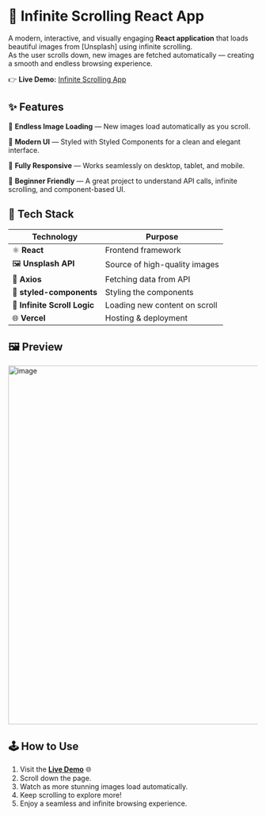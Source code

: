 # 🌄 Infinite Scrolling React App

A modern, interactive, and visually engaging **React application** that loads beautiful images from [Unsplash] using infinite scrolling.  
As the user scrolls down, new images are fetched automatically — creating a smooth and endless browsing experience.

👉 **Live Demo:** [Infinite Scrolling App](https://infinite-scrolling-react-js.vercel.app/)


## ✨ Features

📸 **Endless Image Loading** — New images load automatically as you scroll.  

🎨 **Modern UI** — Styled with Styled Components for a clean and elegant interface. 

📱 **Fully Responsive** — Works seamlessly on desktop, tablet, and mobile.

🧠 **Beginner Friendly** — A great project to understand API calls, infinite scrolling, and component-based UI.

## 🚀 Tech Stack

| Technology                     | Purpose                                  |
|----------------------------------|-------------------------------------------|
| ⚛️ **React**                     | Frontend framework                        |
| 🖼️ **Unsplash API**             | Source of high-quality images            |
| 📡 **Axios**                     | Fetching data from API                   |
| 💅 **styled-components**        | Styling the components                   |
| 🔁 **Infinite Scroll Logic**    | Loading new content on scroll            |
| 🌐 **Vercel**                   | Hosting & deployment                     |

## 🖼️ Preview
<img width="1365" height="724" alt="image" src="https://github.com/user-attachments/assets/4d9e07e2-7921-448f-9a27-231aec9f77e5" />

## 🕹️ How to Use

1. Visit the **[Live Demo](https://infinite-scrolling-react-js.vercel.app/)** 🌐  
2. Scroll down the page.  
3. Watch as more stunning images load automatically.  
4. Keep scrolling to explore more!  
5. Enjoy a seamless and infinite browsing experience.



